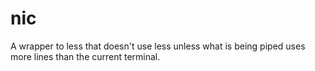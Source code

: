 # nic
A wrapper to less that doesn't use less unless what is being piped uses more lines than the current terminal.
